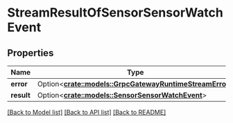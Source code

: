 # StreamResultOfSensorSensorWatchEvent

## Properties

Name | Type | Description | Notes
------------ | ------------- | ------------- | -------------
**error** | Option<[**crate::models::GrpcGatewayRuntimeStreamError**](grpc.gateway.runtime.StreamError.md)> |  | [optional]
**result** | Option<[**crate::models::SensorSensorWatchEvent**](sensor.SensorWatchEvent.md)> |  | [optional]

[[Back to Model list]](../README.md#documentation-for-models) [[Back to API list]](../README.md#documentation-for-api-endpoints) [[Back to README]](../README.md)



